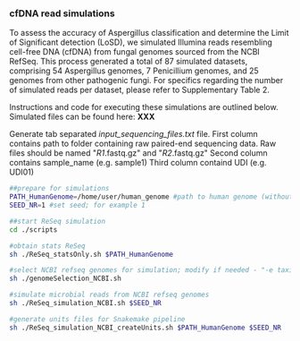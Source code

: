### cfDNA read simulations

To assess the accuracy of Aspergillus classification and determine the Limit of Significant detection (LoSD), we simulated Illumina reads resembling cell-free DNA (cfDNA) from fungal genomes sourced from the NCBI RefSeq. This process generated a total of 87 simulated datasets, comprising 54 Aspergillus genomes, 7 Penicillium genomes, and 25 genomes from other pathogenic fungi. For specifics regarding the number of simulated reads per dataset, please refer to Supplementary Table 2. 

Instructions and code for executing these simulations are outlined below. Simulated files can be found here: **XXX**

Generate tab separated *input_sequencing_files.txt* file. 
First column contains path to folder containing raw paired-end sequencing data. Raw files should be named "*R1*.fastq.gz" and "*R2*.fastq.gz"
Second column contains sample_name (e.g. sample1)
Third column containd UDI (e.g. UDI01)

```bash
##prepare for simulations
PATH_HumanGenome=/home/user/human_genome #path to human genome (without .fna or .fa); make sure the human genome is indexed using bowtie2-build
SEED_NR=1 #set seed; for example 1 

##start ReSeq simulation
cd ./scripts

#obtain stats ReSeq
sh ./ReSeq_statsOnly.sh $PATH_HumanGenome

#select NCBI refseq genomes for simulation; modify if needed - "-e taxid name"
sh ./genomeSelection_NCBI.sh

#simulate microbial reads from NCBI refseq genomes
sh ./ReSeq_simulation_NCBI.sh $SEED_NR

#generate units files for Snakemake pipeline
sh ./ReSeq_simulation_NCBI_createUnits.sh $PATH_HumanGenome $SEED_NR
```
